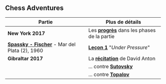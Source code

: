 ## Chess Adventures

| Partie | Plus de détails |
| --- | --- |
| **New York 2017** | Les **[progrès](/NYork_1927/Themes.md)** dans les phases de la partie |
| **[Spassky - Fischer][1]** - Mar del Plata (2), 1960 | **[Leçon 1][2]** "*Under Pressure*" |
| **Gibraltar 2017** | La **[récitation](/Gibraltar_2017/Anton.md)** de David Anton |
| &nbsp; | ... contre **[Sutovsky](/Gibraltar_2017/Sutovsky.md)** |
| &nbsp; | ... contre **[Topalov](/Gibraltar_2017/Topalov.md)** |



[1]: https://bobjr-1.github.io/ChessAdventures/Games/Game_01.html
[2]: https://sites.google.com/site/rdchessfra/lesson_01/lesson_01_1
